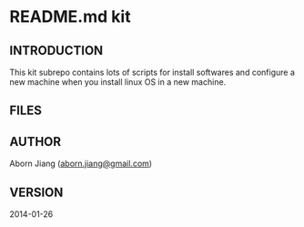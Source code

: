 README.md kit
==========

## INTRODUCTION
This kit subrepo contains lots of scripts for install softwares and
configure a new machine when you install linux OS in a new machine.

## FILES

## AUTHOR
Aborn Jiang (aborn.jiang@gmail.com)

## VERSION
2014-01-26
